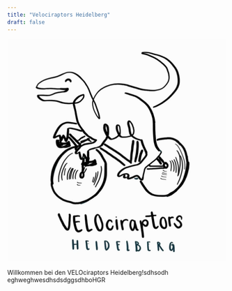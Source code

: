 ```yaml
---
title: "Velociraptors Heidelberg"
draft: false
---
```


![VELOciraptors Logo](/images/velociraptors-logo.jpg)

Willkommen bei den VELOciraptors Heidelberg!sdhsodh
eghweghwesdhsdsdggsdhboHGR
